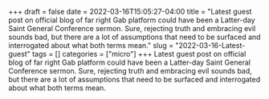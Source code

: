+++draft = falsedate = 2022-03-16T15:05:27-04:00title = "Latest guest post on official blog of far right Gab platform could have been a Latter-day Saint General Conference sermon. Sure, rejecting truth and embracing evil sounds bad, but there are a lot of assumptions that need to be surfaced and interrogated about what both terms mean."slug = "2022-03-16-Latest-guest"tags = []categories = ["micro"]+++Latest guest post on official blog of far right Gab platform could have been a Latter-day Saint General Conference sermon. Sure, rejecting truth and embracing evil sounds bad, but there are a lot of assumptions that need to be surfaced and interrogated about what both terms mean.